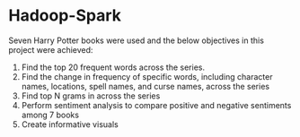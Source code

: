 # Hadoop-Spark

Seven Harry Potter books were used and the below objectives in this project were achieved:

1. Find the top 20 frequent words across the series.
2. Find the change in frequency of specific words, including character names, locations, spell names, and curse names, across the series
3. Find top N grams in across the series
4. Perform sentiment analysis to compare positive and negative sentiments among 7 books
5. Create informative visuals